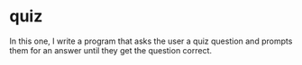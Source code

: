 # quiz
In this one, I write a program that asks the user a quiz question and prompts them for an answer until they get the question correct. 
